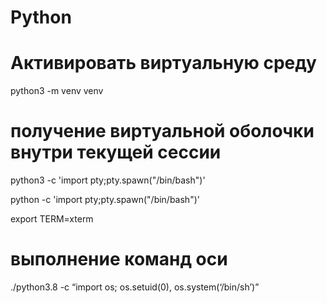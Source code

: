 # Python

# Активировать виртуальную среду


python3 -m venv venv


# получение виртуальной оболочки внутри текущей сессии

python3 -c 'import pty;pty.spawn("/bin/bash")'

python -c 'import pty;pty.spawn("/bin/bash")'

export TERM=xterm

# выполнение команд оси

./python3.8 -c “import os; os.setuid(0), os.system(‘/bin/sh’)”
